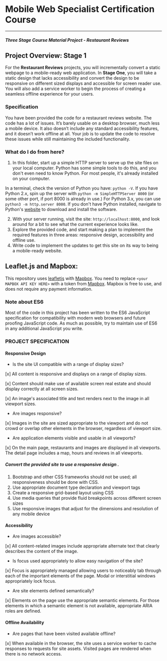 # Mobile Web Specialist Certification Course
---
#### _Three Stage Course Material Project - Restaurant Reviews_

## Project Overview: Stage 1

For the **Restaurant Reviews** projects, you will incrementally convert a static webpage to a mobile-ready web application. In **Stage One**, you will take a static design that lacks accessibility and convert the design to be responsive on different sized displays and accessible for screen reader use. You will also add a service worker to begin the process of creating a seamless offline experience for your users.

### Specification

You have been provided the code for a restaurant reviews website. The code has a lot of issues. It’s barely usable on a desktop browser, much less a mobile device. It also doesn’t include any standard accessibility features, and it doesn’t work offline at all. Your job is to update the code to resolve these issues while still maintaining the included functionality. 

### What do I do from here?

1. In this folder, start up a simple HTTP server to serve up the site files on your local computer. Python has some simple tools to do this, and you don't even need to know Python. For most people, it's already installed on your computer. 

In a terminal, check the version of Python you have: `python -V`. If you have Python 2.x, spin up the server with `python -m SimpleHTTPServer 8000` (or some other port, if port 8000 is already in use.) For Python 3.x, you can use `python3 -m http.server 8000`. If you don't have Python installed, navigate to Python's [website](https://www.python.org/) to download and install the software.

2. With your server running, visit the site: `http://localhost:8000`, and look around for a bit to see what the current experience looks like.
3. Explore the provided code, and start making a plan to implement the required features in three areas: responsive design, accessibility and offline use.
4. Write code to implement the updates to get this site on its way to being a mobile-ready website.

## Leaflet.js and Mapbox:

This repository uses [leafletjs](https://leafletjs.com/) with [Mapbox](https://www.mapbox.com/). You need to replace `<your MAPBOX API KEY HERE>` with a token from [Mapbox](https://www.mapbox.com/). Mapbox is free to use, and does not require any payment information. 

### Note about ES6

Most of the code in this project has been written to the ES6 JavaScript specification for compatibility with modern web browsers and future proofing JavaScript code. As much as possible, try to maintain use of ES6 in any additional JavaScript you write. 


### PROJECT SPECIFICATION

#### Responsive Design
* Is the site UI compatible with a range of display sizes?

[x] All content is responsive and displays on a range of display sizes.

[x] Content should make use of available screen real estate and should display correctly at all screen sizes.

[x] An image's associated title and text renders next to the image in all viewport sizes.

* Are images responsive?

[x] Images in the site are sized appropriate to the viewport and do not crowd or overlap other elements in the browser, regardless of viewport size.

* Are application elements visible and usable in all viewports?

[x] On the main page, restaurants and images are displayed in all viewports. The detail page includes a map, hours and reviews in all viewports.

##### Convert the provided site to use a responsive design .
1. Bootstrap and other CSS frameworks should not be used; all responsiveness should be done with CSS.
2. Use appropriate document type declaration and viewport tags
3. Create a responsive grid-based layout using CSS
4. Use media queries that provide fluid breakpoints across different screen sizes
5. Use responsive images that adjust for the dimensions and resolution of any mobile device

#### Accessibility

* Are images accessible?

[x] All content-related images include appropriate alternate text that clearly describes the content of the image.

* Is focus used appropriately to allow easy navigation of the site?

[x] Focus is appropriately managed allowing users to noticeably tab through each of the important elements of the page. Modal or interstitial windows appropriately lock focus.

* Are site elements defined semantically?

[x] Elements on the page use the appropriate semantic elements. For those elements in which a semantic element is not available, appropriate ARIA roles are defined.

#### Offline Availability

* Are pages that have been visited available offline?

[x] When available in the browser, the site uses a service worker to cache responses to requests for site assets. Visited pages are rendered when there is no network access.